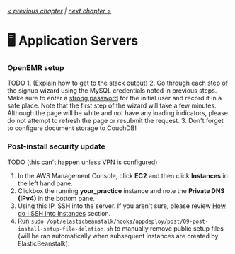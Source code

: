 _[< previous chapter](01-Getting-Started.md) | [next chapter >](03-Secure-Domain-Setup.md)_

# 🖥 Application Servers

### OpenEMR setup

TODO 1. (Explain how to get to the stack output)
2. Go through each step of the signup wizard using the MySQL credentials noted in previous steps. Make sure to enter a [strong password](https://www.random.org/passwords/?num=1&len=16&format=html&rnd=new) for the initial user and record it in a safe place. Note that the first step of the wizard will take a few minutes. Although the page will be white and not have any loading indicators, please do not attempt to refresh the page or resubmit the request.
3. Don't forget to configure document storage to CouchDB!

### Post-install security update

TODO (this can't happen unless VPN is configured)

1. In the AWS Management Console, click **EC2** and then click **Instances** in the left hand pane.
2. Clickbox the running **your_practice** instance and note the **Private DNS (IPv4)** in the bottom pane.
3. Using this IP, SSH into the server. If you aren't sure, please review [How do I SSH into Instances](../chapters/09-Administration.md#how-do-i-ssh-into-instances) section.
4. Run `sudo /opt/elasticbeanstalk/hooks/appdeploy/post/09-post-install-setup-file-deletion.sh` to manually remove public setup files (will be ran automatically when subsequent instances are created by ElasticBeanstalk).
